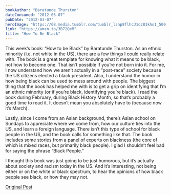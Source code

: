 ```yaml
---
bookAuthor: "Baratunde Thurston"
dateConsumed: "2012-03-07"
pubDate: "2012-03-07"
heroImage: "https://68.media.tumblr.com/tumblr_lznp8flhcJ1qz81kho1_500.jpg"
link: "https://amzn.to/3B72QeM"
title: "How To Be Black"
---
```


This week’s book: “How to be Black” by Baratunde Thurston. As an ethnic minority (i.e. not white in the US), there are a few things I could really relate with. The book is a great template for knowing what it means to be black, not how to become one. That isn’t possible if you’re not born into it. For me, I now understand how we aren’t actually in a “post-race” society because the US citizens elected a black president. Also, I understand the humor in how being black can be used to mess around with people. The biggest thing that the book has helped me with is to get a grip on identifying that I’m an ethnic minority (or if you’re black, identifying you’re black). I read the book during February, during Black History Month, so that’s probably a good time to read it. It doesn’t mean you absolutely have to (because now it’s March).

Lastly, since I come from an Asian background, there’s Asian school on Sundays to appreciate where we come from, how our culture ties into the US, and learn a foreign language. There isn’t this type of school for black people in the US, and the book calls for something like that. The book includes some stories from a panel of experts on blackness (the core of which is mixed races, but primarily black people). I glad I shouldn’t feel bad for saying the phrase “Black People.”

I thought this book was just going to be just humorous, but it’s actually about society and racism today in the US. And it’s interesting, not being either or on the white or black spectrum, to hear the opinions of how black people see black, or how they may not.

[Original Post](https://jermspeaks.com/post/18907304153/this-weeks-book-how-to-be-black-by-baratunde)
